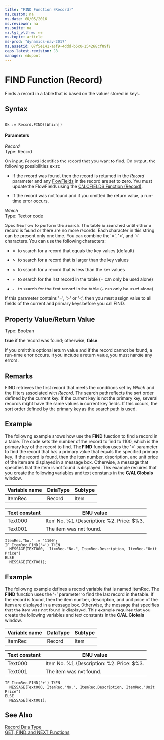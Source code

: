 ```yaml
---
title: "FIND Function (Record)"
ms.custom: na
ms.date: 06/05/2016
ms.reviewer: na
ms.suite: na
ms.tgt_pltfrm: na
ms.topic: article
ms-prod: "dynamics-nav-2017"
ms.assetid: 07f5e141-a6f9-4ddd-b5c0-154268cf89f2
caps.latest.revision: 18
manager: edupont
---
```

# FIND Function (Record)
Finds a record in a table that is based on the values stored in keys.  
  
## Syntax  
  
```  
  
Ok := Record.FIND([Which])  
```  
  
#### Parameters  
 *Record*  
 Type: Record  
  
 On input, *Record* identifies the record that you want to find. On output, the following possibilities exist:  
  
-   If the record was found, then the record is returned in the *Record* parameter and any [FlowFields](FlowFields.md) in the record are set to zero. You must update the FlowFields using the [CALCFIELDS Function \(Record\)](CALCFIELDS-Function--Record-.md).  
  
-   If the record was not found and if you omitted the return value, a run\-time error occurs.  
  
 *Which*  
 Type: Text or code  
  
 Specifies how to perform the search. The table is searched until either a record  is found or there are no more records. Each character in this string can be present only one time. You can combine the '\=', '\<', and '\>' characters. You can use the following characters:  
  
-   \=  to search for a record that equals the key values \(default\)  
  
-   \>  to search for a record that is larger than the key values  
  
-   \<  to search for a record that is less than the key values  
  
-   \+  to search for the last record in the table \(\+ can only be used alone\)  
  
-   \-   to search for the first record in the table \(\- can only be used alone\)  
  
 If this parameter contains '\=', '\>' or '\<', then you must assign value to all fields of the current and primary keys before you call FIND.  
  
## Property Value\/Return Value  
 Type: Boolean  
  
 **true** if the record was found; otherwise, **false**.  
  
 If you omit this optional return value and if the record cannot be found, a run\-time error occurs. If you include a return value, you must handle any errors.  
  
## Remarks  
 FIND retrieves the first record that meets the conditions set by *Which* and the filters associated with *Record*. The search path reflects the sort order defined by the current key. If the current key is not the primary key, several records might have the same values in current key fields. If this occurs, the sort order defined by the primary key as the search path is used.  
  
## Example  
 The following example shows how use the **FIND** function to find a record in a table. The code sets the number of the record to find to 1100, which is the primary key of the record to find. The **FIND** function uses the '\=' parameter to find the record that has a primary value that equals the specified primary key. If the record is found, then the item number, description, and unit price of the item are displayed in a message box. Otherwise, a message that specifies that the item is not found is displayed. This example requires that you create the following variables and text constants in the **C\/AL Globals** window.  
  
|Variable name|DataType|Subtype|  
|-------------------|--------------|-------------|  
|ItemRec|Record|Item|  
  
|Text constant|ENU value|  
|-------------------|---------------|  
|Text000|Item No. %1.\\Description:  %2.  Price:  $%3.|  
|Text001|The item was not found.|  
  
```  
ItemRec."No." := '1100';  
IF ItemRec.FIND('=') THEN  
  MESSAGE(TEXT000,  ItemRec."No.", ItemRec.Description, ItemRec."Unit Price")  
ELSE  
  MESSAGE(TEXT001);  
```  
  
## Example  
 The following example defines a record variable that is named ItemRec. The **FIND** function uses the ‘\+’ parameter to find the last record in the table. If the record is found, then the item number, description, and unit price of the item are displayed in a message box. Otherwise, the message that specifies that the item was not found is displayed. This example requires that you create the following variables and text constants in the **C\/AL Globals** window.  
  
|Variable name|DataType|Subtype|  
|-------------------|--------------|-------------|  
|ItemRec|Record|Item|  
  
|Text constant|ENU value|  
|-------------------|---------------|  
|Text000|Item No. %1.\\Description:  %2.  Price:  $%3.|  
|Text001|The item was not found.|  
  
```  
IF ItemRec.FIND('+') THEN  
  MESSAGE(Text000, ItemRec."No.", ItemRec.Description, ItemRec."Unit Price")  
ELSE  
  MESSAGE(Text001);  
```  
  
## See Also  
 [Record Data Type](Record-Data-Type.md)   
 [GET, FIND, and NEXT Functions](GET--FIND--and-NEXT-Functions.md)